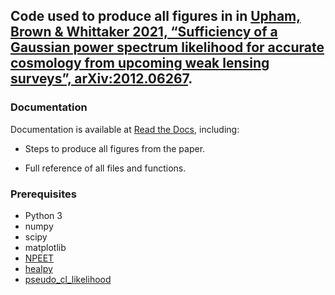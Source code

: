 ## Code used to produce all figures in in [Upham, Brown & Whittaker 2021, “Sufficiency of a Gaussian power spectrum likelihood for accurate cosmology from upcoming weak lensing surveys”, arXiv:2012.06267](https://arxiv.org/abs/2012.06267).

### Documentation

Documentation is available at [Read the Docs](https://gaussian-cl-likelihood.readthedocs.io/), including:

* Steps to produce all figures from the paper.

* Full reference of all files and functions.

### Prerequisites

* Python 3
* numpy
* scipy
* matplotlib
* [NPEET](https://github.com/gregversteeg/NPEET)
* [healpy](https://healpy.readthedocs.io/en/latest/install.html)
* [pseudo_cl_likelihood](https://github.com/robinupham/pseudo_cl_likelihood)
